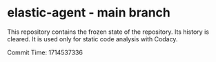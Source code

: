 # elastic-agent - main branch

This repository contains the frozen state of the repository.
Its history is cleared. It is used only for static code
analysis with Codacy.

Commit Time: 1714537336